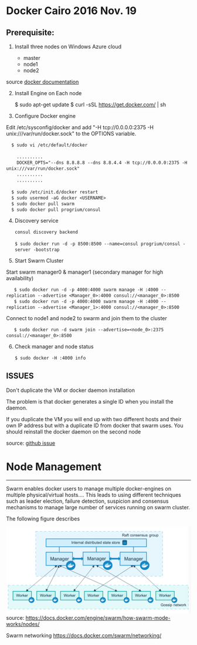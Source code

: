# Docker Cairo 2016 Nov. 19


Prerequisite:
-------------

1. Install three nodes on Windows Azure cloud

	- master
	- node1
	- node2
	

  source [docker documentation](https://docs.docker.com/swarm/install-manual/)

2. Install Engine on Each node


      $ sudo apt-get update
      $ curl -sSL https://get.docker.com/ | sh

3. Configure Docker engine 

 Edit /etc/sysconfig/docker and add "-H tcp://0.0.0.0:2375 -H unix:///var/run/docker.sock"  to the OPTIONS variable.
      
      $ sudo vi /etc/default/docker
      
        ..........
        DOCKER_OPTS="--dns 8.8.8.8 --dns 8.8.4.4 -H tcp://0.0.0.0:2375 -H unix:///var/run/docker.sock"
        ..........
        ..........
        
      $ sudo /etc/init.d/docker restart
      $ sudo usermod -aG docker <USERNAME>
      $ sudo docker pull swarm
      $ sudo docker pull progrium/consul
     
4. Discovery service

       consul discovery backend

       $ sudo docker run -d -p 8500:8500 --name=consul progrium/consul -server -bootstrap


5. Start Swarm Cluster

 Start swarm manager0 & manager1 (secondary manager for high availability) 

       $ sudo docker run -d -p 4000:4000 swarm manage -H :4000 --replication --advertise <Manager_0>:4000 consul://<manager_0>:8500
       $ sudo docker run -d -p 4000:4000 swarm manage -H :4000 --replication --advertise <Manager_1>:4000 consul://<manager_0>:8500
       

  Connect to node1 and node2 to swarm and join them to the cluster

       $ sudo docker run -d swarm join --advertise=<node_0>:2375 consul://<manager_0>:8500
       


6. Check manager and node status

       $ sudo docker -H :4000 info
       
       

ISSUES
-------

Don't duplicate the VM or docker daemon installation

The problem is that docker generates a single ID when you install the daemon. 

If you duplicate the VM you will end up with two different hosts and their own IP address but with a duplicate ID from docker that swarm uses. 
You should reinstall the docker daemon on the second node

source: [github issue](https://github.com/docker/swarm/issues/563)



# Node Management
-------------------


Swarm enables docker users to manage multiple docker-engines on multiple physical/virtual hosts.... This leads to using 
different techniques such as leader election, failure detection, suspicion and consensus mechanisms to manage large number 
of services running on swarm cluster.

The following figure describes 

![Alt text](images/swarm-diagram.png "Basic Architecture")
source: https://docs.docker.com/engine/swarm/how-swarm-mode-works/nodes/


Swarm networking https://docs.docker.com/swarm/networking/
